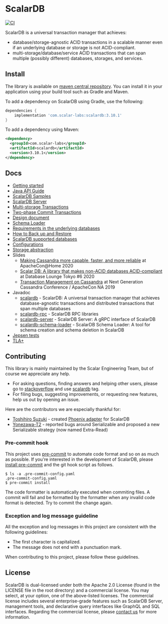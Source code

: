 # ScalarDB

[![CI](https://github.com/scalar-labs/scalardb/actions/workflows/ci.yaml/badge.svg?branch=master)](https://github.com/scalar-labs/scalardb/actions/workflows/ci.yaml)

ScalarDB is a universal transaction manager that achieves:
- database/storage-agnostic ACID transactions in a scalable manner even if an underlying database or storage is not ACID-compliant.
- multi-storage/database/service ACID transactions that can span multiple (possibly different) databases, storages, and services.

## Install
The library is available on [maven central repository](https://mvnrepository.com/artifact/com.scalar-labs/scalardb).
You can install it in your application using your build tool such as Gradle and Maven.

To add a dependency on ScalarDB using Gradle, use the following:
```gradle
dependencies {
    implementation 'com.scalar-labs:scalardb:3.10.1'
}
```

To add a dependency using Maven:
```xml
<dependency>
  <groupId>com.scalar-labs</groupId>
  <artifactId>scalardb</artifactId>
  <version>3.10.1</version>
</dependency>
```

## Docs
* [Getting started](docs/getting-started-with-scalardb.md)
* [Java API Guide](docs/api-guide.md)
* [ScalarDB Samples](https://github.com/scalar-labs/scalardb-samples)
* [ScalarDB Server](docs/scalardb-server.md)
* [Multi-storage Transactions](docs/multi-storage-transactions.md)
* [Two-phase Commit Transactions](docs/two-phase-commit-transactions.md)
* [Design document](docs/design.md)
* [Schema Loader](docs/schema-loader.md)
* [Requirements in the underlying databases](docs/requirements.md)
* [How to Back up and Restore](docs/backup-restore.md)
* [ScalarDB supported databases](docs/scalardb-supported-databases.md)
* [Configurations](docs/configurations.md)
* [Storage abstraction](docs/storage-abstraction.md)
* Slides
    * [Making Cassandra more capable, faster, and more reliable](https://speakerdeck.com/scalar/making-cassandra-more-capable-faster-and-more-reliable-at-apachecon-at-home-2020) at ApacheCon@Home 2020
    * [Scalar DB: A library that makes non-ACID databases ACID-compliant](https://speakerdeck.com/scalar/scalar-db-a-library-that-makes-non-acid-databases-acid-compliant) at Database Lounge Tokyo #6 2020
    * [Transaction Management on Cassandra](https://speakerdeck.com/scalar/transaction-management-on-cassandra) at Next Generation Cassandra Conference / ApacheCon NA 2019
* Javadoc
    * [scalardb](https://javadoc.io/doc/com.scalar-labs/scalardb/latest/index.html) - ScalarDB: A universal transaction manager that achieves database-agnostic transactions and distributed transactions that span multiple databases
    * [scalardb-rpc](https://javadoc.io/doc/com.scalar-labs/scalardb-rpc/latest/index.html) - ScalarDB RPC libraries
    * [scalardb-server](https://javadoc.io/doc/com.scalar-labs/scalardb-server/latest/index.html) - ScalarDB Server: A gRPC interface of ScalarDB
    * [scalardb-schema-loader](https://javadoc.io/doc/com.scalar-labs/scalardb-schema-loader/latest/index.html) - ScalarDB Schema Loader: A tool for schema creation and schema deletion in ScalarDB
* [Jepsen tests](https://github.com/scalar-labs/scalar-jepsen)
* [TLA+](tla+/consensus-commit/README.md)

## Contributing
This library is mainly maintained by the Scalar Engineering Team, but of course we appreciate any help.

* For asking questions, finding answers and helping other users, please go to [stackoverflow](https://stackoverflow.com/) and use [scalardb](https://stackoverflow.com/questions/tagged/scalardb) tag.
* For filing bugs, suggesting improvements, or requesting new features, help us out by opening an issue.

Here are the contributors we are especially thankful for:
- [Toshihiro Suzuki](https://github.com/brfrn169) - created [Phoenix adapter](https://github.com/scalar-labs/scalardb-phoenix) for ScalarDB
- [Yonezawa-T2](https://github.com/Yonezawa-T2) - reported bugs around Serializable and proposed a new Serializable strategy (now named Extra-Read)

### Pre-commit hook

This project uses [pre-commit](https://pre-commit.com/) to automate code format and so on as much as possible. If you're interested in the development of ScalarDB, please [install pre-commit](https://pre-commit.com/#installation) and the git hook script as follows.

```
$ ls -a .pre-commit-config.yaml
.pre-commit-config.yaml
$ pre-commit install
```

The code formatter is automatically executed when commiting files. A commit will fail and be formatted by the formatter when any invalid code format is detected. Try to commit the change again.

### Exception and log message guideline

All the exception and log messages in this project are consistent with the following guidelines:

- The first character is capitalized.
- The message does not end with a punctuation mark.

When contributing to this project, please follow these guidelines.

## License
ScalarDB is dual-licensed under both the Apache 2.0 License (found in the LICENSE file in the root directory) and a commercial license.
You may select, at your option, one of the above-listed licenses.
The commercial license includes several enterprise-grade features such as ScalarDB Server, management tools, and declarative query interfaces like GraphQL and SQL interfaces.
Regarding the commercial license, please [contact us](https://scalar-labs.com/contact_us/) for more information.
